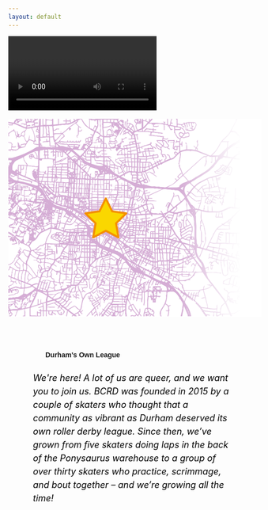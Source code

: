 ```yaml
---
layout: default
---
```


<!-- Hero photo -->
<video src="media/banner.mp4" controls> </video>

<div style="margin:0; min-height:300px;" class="row">
<div class="col m6 left-align" style="margin:0; padding:0; border:0; min-height:300px; max-height:400px"><img style="max-width:200%; max-height:400px;;" src="media/images/map_light.png"></div>
<div class="col m6 right-align">
<h4 style="font-family: 'Passion One', sans-serif; text-align: left; padding-top: 50px; padding-left: 75px;" class="black-text">Durham's Own League</h4>
<h6 style="color:black; font-size:18px; line-height: 150%; padding-left: 50px; text-align: left; padding-right: 50px;">We're here! A lot of us are queer, and we want you to join us. BCRD was
founded in 2015 by a couple of skaters who thought that a community as vibrant as Durham deserved its own roller derby league. Since then, we’ve grown from five skaters doing laps
in the back of the Ponysaurus warehouse to a group of over thirty skaters who practice,
scrimmage, and bout together – and we’re growing all the time!
</h6>
</div>
</div>
